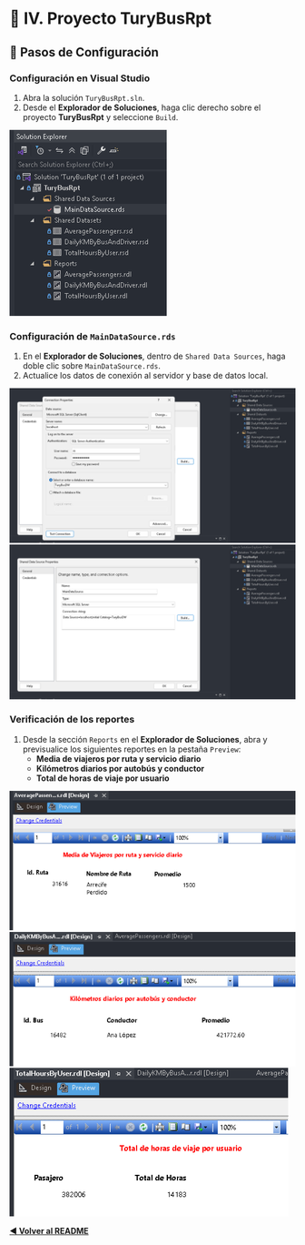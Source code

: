 # 📄 IV. Proyecto TuryBusRpt

## 🚀 Pasos de Configuración

### Configuración en Visual Studio

1. Abra la solución `TuryBusRpt.sln`.
2. Desde el **Explorador de Soluciones**, haga clic derecho sobre el proyecto **TuryBusRpt** y seleccione `Build`.

![alt text](assets/report-1.png)

### Configuración de `MainDataSource.rds`

1. En el **Explorador de Soluciones**, dentro de `Shared Data Sources`, haga doble clic sobre `MainDataSource.rds`.
2. Actualice los datos de conexión al servidor y base de datos local.

![alt text](assets/report-2.png)
![alt text](assets/report-3.png)

### Verificación de los reportes

1. Desde la sección `Reports` en el **Explorador de Soluciones**, abra y previsualice los siguientes reportes en la pestaña `Preview`:
   - **Media de viajeros por ruta y servicio diario**
   - **Kilómetros diarios por autobús y conductor**
   - **Total de horas de viaje por usuario**

![alt text](assets/report-4.png)
![alt text](assets/report-5.png)
![alt text](assets/report-6.png)

[**◀ Volver al README**](README.md)